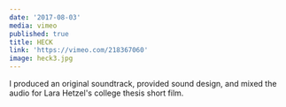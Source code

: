 ```yaml
---
date: '2017-08-03'
media: vimeo
published: true
title: HECK
link: 'https://vimeo.com/218367060'
image: heck3.jpg
---
```

I produced an original soundtrack, provided sound design, and mixed the audio for Lara Hetzel's college thesis short film.
